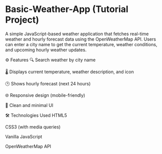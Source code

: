 # Basic-Weather-App (Tutorial Project)
A simple JavaScript-based weather application that fetches real-time weather and hourly forecast data using the OpenWeatherMap API. Users can enter a city name to get the current temperature, weather conditions, and upcoming hourly weather updates.

⚙️ Features
🔍 Search weather by city name

🌡️ Displays current temperature, weather description, and icon

🕒 Shows hourly forecast (next 24 hours)

🌐 Responsive design (mobile-friendly)

🎨 Clean and minimal UI


🛠️ Technologies Used
HTML5

CSS3 (with media queries)

Vanilla JavaScript

OpenWeatherMap API
